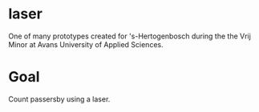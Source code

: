 # laser
One of many prototypes created for 's-Hertogenbosch during the the Vrij Minor at Avans University of Applied Sciences.

# Goal
Count passersby using a laser.
